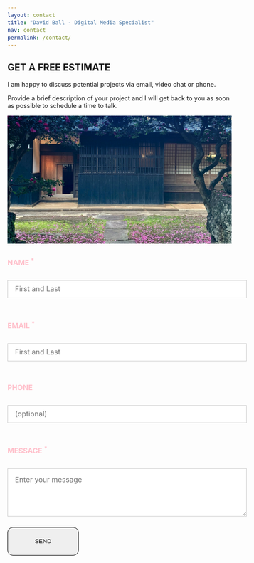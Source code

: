 ```yaml
---
layout: contact
title: "David Ball - Digital Media Specialist"
nav: contact
permalink: /contact/
---
```

<div class="container-fluid statement">
  <div class="container">
      <div class="row vertical-align py-5" data-aos="fade-up">
            <div class="col-lg-6">
            <h2 class="text-center mb-5"><i class="fas fa-envelope"></i> GET A FREE ESTIMATE</h2>
            <p class="introduction">I am happy to discuss potential projects via email, video chat or phone.</p>
            <p class="introduction">Provide a brief description of your project and I will get back to you as soon as possible to schedule a time to talk.</p>
            <img src="/assets/img/kominka-resize.jpg" alt="Photograph of Japanese Kominka in Ojika, Nagasaski" class="img-fluid pb-5 rounded rounded-4">
            </div>
            <div class="col-lg-6"> 
            <form id="fs-frm" name="simple-contact-form" accept-charset="utf-8" action="https://formspree.io/f/xoqgndjd" method="post">
  <fieldset id="fs-frm-inputs">
    <label for="full-name"><h4>NAME <sup>*</sup></h4></label>
    <input type="text" name="name" id="full-name" placeholder="First and Last" class="rounded-4" required="">
    <label for="email-address"><h4>EMAIL <sup>*</sup></h4></label>
    <input type="text" name="name" id="full-name" placeholder="First and Last" class="rounded-4" required="">
    <label for="phone"><h4>PHONE</h4></label>
    <input type="tel" name="_replyto" id="mobile" placeholder="(optional)" class="rounded-4" required="">
    <label for="message"><h4>MESSAGE <sup>*</sup></h4></label>
    <textarea rows="5" name="message" id="message" placeholder="Enter your message" class="rounded-4" required=""></textarea>
    <input type="hidden" name="_subject" id="email-subject" value="Contact Form Submission">
  </fieldset>
  <button type="submit" class="btn send-button w-100">
  <span class="fs-5">
    <i class="fa fa-arrow-right fa-lg"></i> <span class="ps-3">SEND</span></span>
  </button>
<!--  <input id="send" type="submit" value="SEND" class="send-button"> -->
</form><style>/* reset */
#fs-frm input,
#fs-frm select,
#fs-frm textarea,
#fs-frm fieldset,
#fs-frm optgroup,
#fs-frm label,
#fs-frm #card-element:disabled {
  font-family: inherit;
  font-size: 100%;
  color: #ffc0cb;
  border: none;
  border-radius: 0;
  display: block;
  width: 100%;
  padding: 0;
  margin: 0;
  -webkit-appearance: none;
  -moz-appearance: none;
}
#fs-frm label,
#fs-frm legend,
#fs-frm ::placeholder {
  font-size: 1rem;
  margin-bottom: .5rem;
  padding-top: .2rem;
  display: flex;
  align-items: baseline;
}
/* border, padding, margin, width */
#fs-frm input,
#fs-frm select,
#fs-frm textarea,
#fs-frm #card-element {
  border: 1px solid rgba(0,0,0,0.2);
  padding: .75em 1rem;
  margin-bottom: 1.5rem;
  color: #16384e;
}
#fs-frm input:focus,
#fs-frm select:focus,
#fs-frm textarea:focus {
  background-color: #ffc0cb;
  color: black;
  outline-style: solid;
  outline-width: thin;
  outline-color: gray;
  outline-offset: -1px;
}
#fs-frm [type="text"],
#fs-frm [type="email"] {
  width: 100%;
}
#fs-frm [type="button"],
#fs-frm [type="submit"],
#fs-frm [type="reset"] {
  width: auto;
  cursor: pointer;
  -webkit-appearance: button;
  -moz-appearance: button;
  appearance: button;
    display: flex;
  min-width: 10rem;
  min-height: 4rem;
  justify-content: center;
  align-items: center;
  line-height: 35px;
  border: 1px solid;
  border-radius: 12px;
  text-align: center;
  color: #000;
  text-decoration: none;
  transition: all 0.35s;
  box-sizing: border-box;
}
#fs-frm [type="button"]:focus,
#fs-frm [type="submit"]:focus,
#fs-frm [type="reset"]:focus {
  outline: none;
}
#fs-frm [type="submit"],
#fs-frm [type="reset"] {
  margin-bottom: 0;
}
#fs-frm select {
  text-transform: none;
}
#fs-frm [type="checkbox"] {
  -webkit-appearance: checkbox;
  -moz-appearance: checkbox;
  appearance: checkbox;
  display: inline-block;
  width: auto;
  margin: 0 .5em 0 0 !important;
}
#fs-frm [type="radio"] {
  -webkit-appearance: radio;
  -moz-appearance: radio;
  appearance: radio;
}
/* address, locale */
#fs-frm fieldset.locale input[name="city"],
#fs-frm fieldset.locale select[name="state"],
#fs-frm fieldset.locale input[name="postal-code"] {
  display: inline;
}
#fs-frm fieldset.locale input[name="city"] {
  width: 52%;
}
#fs-frm fieldset.locale select[name="state"],
#fs-frm fieldset.locale input[name="postal-code"] {
  width: 20%;
}
#fs-frm fieldset.locale input[name="city"],
#fs-frm fieldset.locale select[name="state"] {
  margin-right: 3%;
}
</style>
                <!-- <div id="wufoo-z1iwao9j1ww3jgi">
                Fill out my <a href="https://daveyball.wufoo.com/forms/z1iwao9j1ww3jgi">online form</a>.
                </div>
                <script type="text/javascript">var z1iwao9j1ww3jgi;(function(d, t) {
                var s = d.createElement(t), options = {
                'userName':'daveyball',
                'formHash':'z1iwao9j1ww3jgi',
                'autoResize':true,
                'height':'517',
                'async':true,
                'host':'wufoo.com',
                'header':'hide',
                'ssl':true};
                s.src = ('https:' == d.location.protocol ? 'https://' : 'http://') + 'secure.wufoo.com/scripts/embed/form.js';
                s.onload = s.onreadystatechange = function() {
                var rs = this.readyState; if (rs) if (rs != 'complete') if (rs != 'loaded') return;
                try { z1iwao9j1ww3jgi = new WufooForm();z1iwao9j1ww3jgi.initialize(options);z1iwao9j1ww3jgi.display(); } catch (e) {}};
                var scr = d.getElementsByTagName(t)[0], par = scr.parentNode; par.insertBefore(s, scr);
                })(document, 'script');</script> -->
            </div>
        </div>
    </div>
</div>